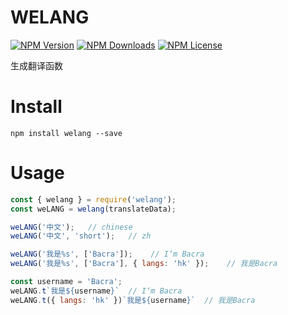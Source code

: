 WELANG
======

[![NPM Version][npm-image]][npm-url]
[![NPM Downloads][downloads-image]][npm-url]
[![NPM License][license-image]][npm-url]

生成翻译函数
# Install
```
npm install welang --save
```

# Usage

```javascript
const { welang } = require('welang');
const weLANG = welang(translateData);

weLANG('中文');   // chinese
weLANG('中文', 'short');   // zh

weLANG('我是%s', ['Bacra']);    // I‘m Bacra
weLANG('我是%s', ['Bacra'], { langs: 'hk' });    // 我是Bacra

const username = 'Bacra';
weLANG.t`我是${username}`  // I‘m Bacra
weLANG.t({ langs: 'hk' })`我是${username}`  // 我是Bacra

```

[npm-image]: https://img.shields.io/npm/v/welang.svg
[downloads-image]: https://img.shields.io/npm/dm/welang.svg
[npm-url]: https://www.npmjs.org/package/welang
[license-image]: https://img.shields.io/npm/l/welang.svg
